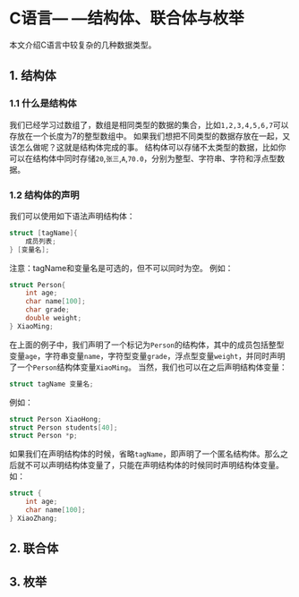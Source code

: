 # C语言— —结构体、联合体与枚举
本文介绍C语言中较复杂的几种数据类型。

## 1. 结构体
### 1.1 什么是结构体
我们已经学习过数组了，数组是相同类型的数据的集合，比如`1,2,3,4,5,6,7`可以存放在一个长度为7的整型数组中。
如果我们想把不同类型的数据存放在一起，又该怎么做呢？这就是结构体完成的事。
结构体可以存储不太类型的数据，比如你可以在结构体中同时存储`20`,`张三`,`A`,`70.0`，分别为整型、字符串、字符和浮点型数据。

### 1.2 结构体的声明
我们可以使用如下语法声明结构体：
```c
struct [tagName]{
    成员列表;
} [变量名];
```
注意：tagName和变量名是可选的，但不可以同时为空。
例如：
```c
struct Person{
    int age;
    char name[100];
    char grade;
    double weight;
} XiaoMing;
```
在上面的例子中，我们声明了一个标记为`Person`的结构体，其中的成员包括整型变量`age`，字符串变量`name`，字符型变量`grade`，浮点型变量`weight`，并同时声明了一个`Person`结构体变量`XiaoMing`。
当然，我们也可以在之后声明结构体变量：
```c
struct tagName 变量名;
```
例如：
```c
struct Person XiaoHong;
struct Person students[40];
struct Person *p;
```
如果我们在声明结构体的时候，省略`tagName`，即声明了一个匿名结构体。那么之后就不可以声明结构体变量了，只能在声明结构体的时候同时声明结构体变量。如：
```c
struct {
    int age;
    char name[100];
} XiaoZhang;
```


## 2. 联合体

## 3. 枚举